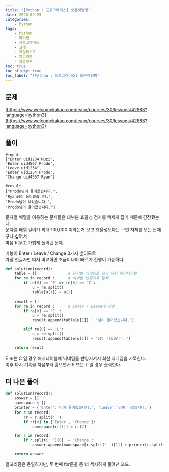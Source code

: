 ```yaml
---
title: "[Python : 프로그래머스] 오픈채팅방"
date: 2020-09-25
categories:
    - Python
tags:
    - Python
    - 파이썬
    - 프로그래머스
    - 코테  
    - 코딩테스트
    - 알고리즘
    - 자료구조
toc: true
toc_sticky: true
toc_label: "[Python : 프로그래머스] 오픈채팅방"
---
```

## 문제
[https://www.welcomekakao.com/learn/courses/30/lessons/42888?language=python3](https://www.welcomekakao.com/learn/courses/30/lessons/42888?language=python3)
## 풀이
```
#input
["Enter uid1234 Muzi",
"Enter uid4567 Prodo",
"Leave uid1234",
"Enter uid1234 Prodo",
"Change uid4567 Ryan"]

#result
["Prodo님이 들어왔습니다.",
"Ryan님이 들어왔습니다.",
"Prodo님이 나갔습니다.",
"Prodo님이 들어왔습니다."]
```
문자열 배열을 이용하는 문제들은 대부분 효율성 검사를 빡세게 잡기 때문에 긴장했는데,  
문자열 배열 길이가 최대 100,000 이라는거 보고 효율성보다는 구현 자체를 보는 문제구나 싶어서  
마음 비우고 가볍게 풀어낸 문제.  
  
기능이 Enter / Leave / Change 3가지 뿐이므로  
가장 첫글자만 따서 비교하면 조금이나마 빠르게 진행이 가능하다.  
```python
def solution(record):
    table = {}              # 유저별 닉네임을 담기 위한 해시테이블
    for re in record :      # 닉네임 변경기록 탐색
        if re[0] == 'E' or re[0] == 'C':
            u = re.split()
            table[u[1]] = u[2]

    result = []
    for re in record :      # Enter / Leave에 반영
        if re[0] == 'E' :
            u = re.split()
            result.append(table[u[1]] + "님이 들어왔습니다.")

        elif re[0] == 'L':
            u = re.split()
            result.append(table[u[1]] + "님이 나갔습니다.")

    return result
```
E 또는 C 일 경우 해시테이블에 닉네임을 반영시켜서 최신 닉네임을 기록한다.  
이후 다시 기록을 처음부터 훑으면서 E 또는 L 일 경우 출력한다.  
  
## 더 나은 풀이
```python
def solution(record):
    answer = []
    namespace = {}
    printer = {'Enter':'님이 들어왔습니다.', 'Leave':'님이 나갔습니다.'}
    for r in record:
        rr = r.split(' ')
        if rr[0] in ['Enter', 'Change']:
            namespace[rr[1]] = rr[2]

    for r in record:
        if r.split(' ')[0] != 'Change':
            answer.append(namespace[r.split(' ')[1]] + printer[r.split(' ')[0]])

    return answer
```
알고리즘은 동일하지만, 두 번째 for문을 좀 더 섹시하게 풀어낸 코드.  